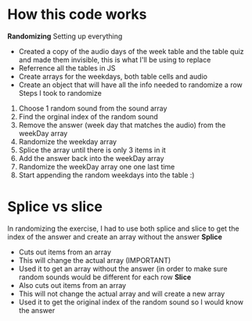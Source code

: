 # How this code works
**Randomizing**
Setting up everything
- Created a copy of the audio days of the week table and the table quiz and made them invisible, this is what I'll be using to replace 
- Referrence all the tables in JS
- Create arrays for the weekdays, both table cells and audio 
- Create an object that will have all the info needed to randomize a row
Steps I took to randomize
1. Choose 1 random sound from the sound array
2. Find the orginal index of the random sound
3. Remove the answer (week day that matches the audio) from the weekDay array
4. Randomize the weekday array
5. Splice the array until there is only 3 items in it
6. Add the answer back into the weekDay array
7. Randomize the weekDay array one one last time
8. Start appending the random weekdays into the table :)








# Splice vs slice
In randomizing the exercise, I had to use both splice and slice to get the index of the answer and create an array without the answer
**Splice**
- Cuts out items from an array
- This will change the actual array (IMPORTANT)
- Used it to get an array without the answer (in order to make sure random sounds would be different for each row
**Slice**
- Also cuts out items from an array
- This will not change the actual array and will create a new array
- Used it to get the original index of the random sound so I would know the answer